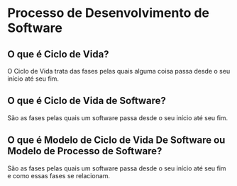 # Processo de Desenvolvimento de Software

## O que é **Ciclo de Vida**?

O Ciclo de Vida trata das fases pelas quais alguma coisa passa desde o seu início até seu fim.

## O que é **Ciclo de Vida de Software**?

São as fases pelas quais um software passa desde o seu início até seu fim.

## O que é **Modelo de Ciclo de Vida De Software** ou **Modelo de Processo de Software**?

São as fases pelas quais um software passa desde o seu início até seu fim e como essas fases se relacionam.